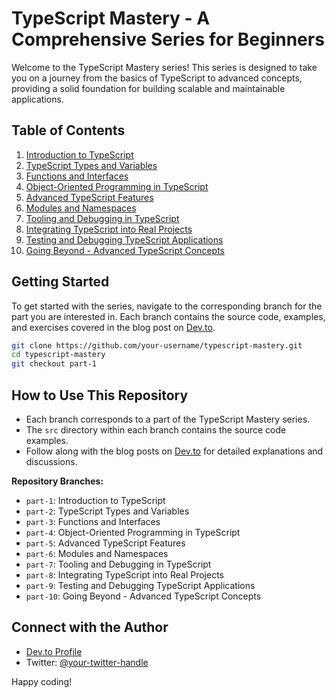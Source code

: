
# TypeScript Mastery - A Comprehensive Series for Beginners

Welcome to the TypeScript Mastery series! This series is designed to take you on a journey from the basics of TypeScript to advanced concepts, providing a solid foundation for building scalable and maintainable applications.

## Table of Contents

1. [Introduction to TypeScript](link-to-part-1)
2. [TypeScript Types and Variables](link-to-part-2)
3. [Functions and Interfaces](link-to-part-3)
4. [Object-Oriented Programming in TypeScript](link-to-part-4)
5. [Advanced TypeScript Features](link-to-part-5)
6. [Modules and Namespaces](link-to-part-6)
7. [Tooling and Debugging in TypeScript](link-to-part-7)
8. [Integrating TypeScript into Real Projects](link-to-part-8)
9. [Testing and Debugging TypeScript Applications](link-to-part-9)
10. [Going Beyond - Advanced TypeScript Concepts](link-to-part-10)

## Getting Started

To get started with the series, navigate to the corresponding branch for the part you are interested in. Each branch contains the source code, examples, and exercises covered in the blog post on [Dev.to](link-to-dev.to-profile).

```bash
git clone https://github.com/your-username/typescript-mastery.git
cd typescript-mastery
git checkout part-1
```

## How to Use This Repository

- Each branch corresponds to a part of the TypeScript Mastery series.
- The `src` directory within each branch contains the source code examples.
- Follow along with the blog posts on [Dev.to](link-to-dev.to-profile) for detailed explanations and discussions.

**Repository Branches:**

- `part-1`: Introduction to TypeScript
- `part-2`: TypeScript Types and Variables
- `part-3`: Functions and Interfaces
- `part-4`: Object-Oriented Programming in TypeScript
- `part-5`: Advanced TypeScript Features
- `part-6`: Modules and Namespaces
- `part-7`: Tooling and Debugging in TypeScript 
- `part-8`: Integrating TypeScript into Real Projects
- `part-9`: Testing and Debugging TypeScript Applications
- `part-10`: Going Beyond - Advanced TypeScript Concepts

## Connect with the Author

- [Dev.to Profile](link-to-dev.to-profile)
- Twitter: [@your-twitter-handle](link-to-twitter)

Happy coding!
